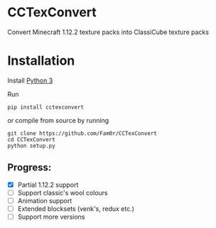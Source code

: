 # CCTexConvert

Convert Minecraft 1.12.2 texture packs into ClassiCube texture packs

# Installation

Install [Python 3](https://www.python.org/downloads/)

Run

```
pip install cctexconvert
```

or compile from source by running

```
git clone https://github.com/Fam0r/CCTexConvert
cd CCTexConvert
python setup.py
```

## Progress:

- [x] Partial 1.12.2 support
- [ ] Support classic's wool colours
- [ ] Animation support
- [ ] Extended blocksets (venk's, redux etc.)
- [ ] Support more versions